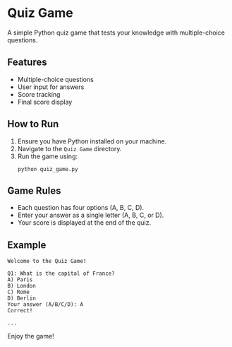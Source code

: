 # Quiz Game

A simple Python quiz game that tests your knowledge with multiple-choice questions.

## Features
- Multiple-choice questions
- User input for answers
- Score tracking
- Final score display

## How to Run
1. Ensure you have Python installed on your machine.
2. Navigate to the `Quiz Game` directory.
3. Run the game using:
   ```
   python quiz_game.py
   ```

## Game Rules
- Each question has four options (A, B, C, D).
- Enter your answer as a single letter (A, B, C, or D).
- Your score is displayed at the end of the quiz.

## Example
```
Welcome to the Quiz Game!

Q1: What is the capital of France?
A) Paris
B) London
C) Rome
D) Berlin
Your answer (A/B/C/D): A
Correct!

...
```

Enjoy the game! 